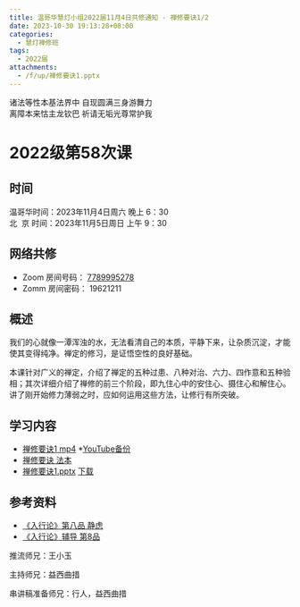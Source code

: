 ```yaml
---
title: 温哥华慧灯小组2022届11月4日共修通知 - 禅修要诀1/2
date: 2023-10-30 19:13:28+08:00
categories:
  - 慧灯禅修班
tags:
  - 2022届
attachments:
  - /f/up/禅修要诀1.pptx
---
```

诸法等性本基法界中 自现圆满三身游舞力\
离障本来怙主龙钦巴 祈请无垢光尊常护我
# 2022级第58次课

## 时间

温哥华时间：2023年11月4日周六 晚上 6：30  
北  京 时间：2023年11月5日周日 上午 9：30

## 网络共修

- Zoom 房间号码： [7789995278](https://us02web.zoom.us/j/7789995278?pwd=VjZmbWJFY2k2K0E5RVB2cTNIQmhqUT09)
- Zomm 房间密码： 19621211


## 概述

我们的心就像一潭浑浊的水，无法看清自己的本质，平静下来，让杂质沉淀，才能使其变得纯净。禅定的修习，是证悟空性的良好基础。

本课针对广义的禅定，介绍了禅定的五种过患、八种对治、六力、四作意和五种验相；其次详细介绍了禅修的前三个阶段，即九住心中的安住心、摄住心和解住心。讲了刚开始修力薄弱之时，应如何运用这些方法，让修行有所突破。


## 学习内容

* [禅修要诀1 mp4](https://fohuifayu.com/index.php/huideng-jiangtang/fofa-jianxiu/chan-ding/593-l11024)
  *[YouTube备份](https://www.youtube.com/watch?v=G4OFeksKFP8)
* [禅修要诀 法本](https://huidengchanxiu.net/books/cx/cx-01)
* [禅修要诀1.pptx](https://view.officeapps.live.com/op/view.aspx?src=https://www.huidengvan.com/f/up/禅修要诀1.pptx)
[下载](https://www.huidengvan.com/f/up/%E7%A6%85%E4%BF%AE%E8%A6%81%E8%AF%801.pptx)

## 参考资料
- [《入行论》第八品 静虑](https://www.huidengchanxiu.net/refs/rxl/08/)
- [《入行论》辅导 第8品](https://www.huidengchanxiu.net/refs/rxl/fudao/rxl-fd08)


推流师兄：王小玉

主持师兄：益西曲措

串讲稿准备师兄：行人，益西曲措

<br><br><br>
<br><br><br><br>